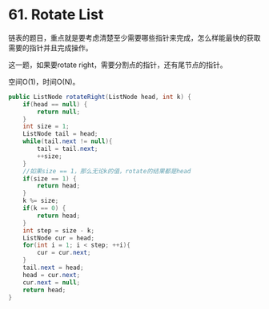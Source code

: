 #  61. Rotate List 

链表的题目，重点就是要考虑清楚至少需要哪些指针来完成，怎么样能最快的获取需要的指针并且完成操作。

这一题，如果要rotate right，需要分割点的指针，还有尾节点的指针。

空间O(1)，时间O(N)。

```java
public ListNode rotateRight(ListNode head, int k) {
    if(head == null) {
        return null;
    }
    int size = 1;
    ListNode tail = head;
    while(tail.next != null){
        tail = tail.next;
        ++size;
    }
    //如果size == 1，那么无论k的值，rotate的结果都是head
    if(size == 1) {
        return head;
    }
    k %= size;
    if(k == 0) {
        return head;
    }
    int step = size - k;
    ListNode cur = head;
    for(int i = 1; i < step; ++i){
        cur = cur.next;
    }
    tail.next = head;
    head = cur.next;
    cur.next = null;
    return head;
}
```

